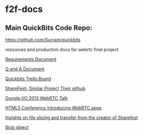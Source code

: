 f2f-docs
========

## Main QuickBits Code Repo:
https://github.com/Surram/quickbits

resources and production docs for webrtc final project

[Requirements Document](https://docs.google.com/document/d/1chIJVLwLseHWFGlxzS3_DJrxrQlIVOJ0gI9b5SD997A/edit)

[Q and A Document](https://docs.google.com/spreadsheet/ccc?key=0ArOkJLJlC_o-dDJxMVMtYVJoRUNSSUhTNk5HTkx1N0E&usp=sharing#gid=0)

[Quickbits Trello Board](https://trello.com/b/hEj9oKi5/quickbits)

[ShareFest- Similar Project](https://www.sharefest.me/)
[Their github](https://github.com/Peer5/Sharefest)

[Google I/O 2013 WebRTC Talk](https://www.youtube.com/watch?v=p2HzZkd2A40)

[HTML5 Conference Introducing WebRTC apps](http://www.youtube.com/watch?v=3Ifbqaw5l_I)

[Insights on file slicing and transfer from the creator of Sharefest](http://bloggeek.me/send-file-webrtc-data-api/)

[Blob object](https://developer.mozilla.org/en-US/docs/Web/API/Blob)
